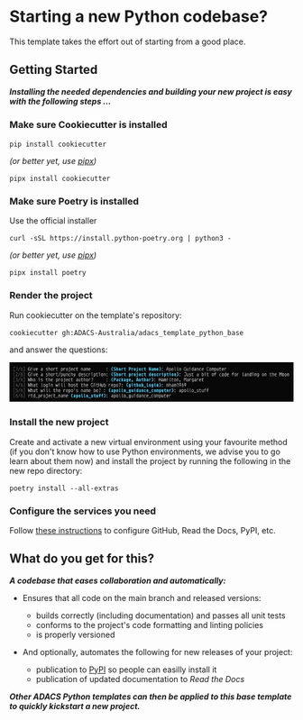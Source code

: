 # Starting a new Python codebase?
This template takes the effort out of starting from a good place.

## Getting Started
***Installing the needed dependencies and building your new project is easy with the following steps ...***

### Make sure Cookiecutter is installed
``` console
pip install cookiecutter
```
*(or better yet, use [pipx](https://pypa.github.io/pipx/))*
``` console
pipx install cookiecutter
```

### Make sure Poetry is installed
Use the official installer
``` console
curl -sSL https://install.python-poetry.org | python3 -
```
*(or better yet, use [pipx](https://pypa.github.io/pipx/))*
``` console
pipx install poetry
```

### Render the project
Run cookiecutter on the template's repository:
``` console
cookiecutter gh:ADACS-Australia/adacs_template_python_base
```
and answer the questions:

![ADACS Python Template Questions](https://github.com/ADACS-Australia/adacs_template_python_base/blob/main/docs/assets/adacs_python_template_cookiecutter_questions.png?raw=true)

### Install the new project
Create and activate a new virtual environment using your favourite method (if you don't know how to use Python environments, we advise you to go learn about them now) and install the project by running the following in the new repo directory:
``` console
poetry install --all-extras
```

### Configure the services you need
Follow [these instructions](https://adacs-template-python-base.readthedocs.io/en/latest/content/configuring_services.html) to
configure GitHub, Read the Docs, PyPI, etc.

## What do you get for this?
***A codebase that eases collaboration and automatically:***

* Ensures that all code on the main branch and released versions:
    * builds correctly (including documentation) and passes all unit tests
    * conforms to the project's code formatting and linting policies
    * is properly versioned

* And optionally, automates the following for new releases of your project:
    * publication to [PyPI](https://pypi.org) so people can easilly install it
    * publication of updated documentation to *Read the Docs*

***Other ADACS Python templates can then be applied to this base template to quickly kickstart a new project.***

